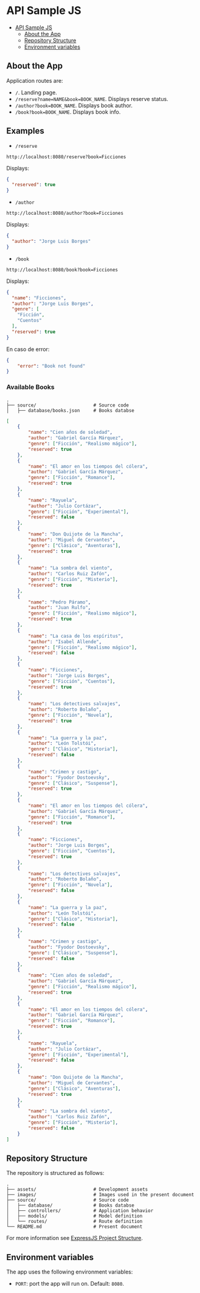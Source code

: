 # API Sample JS

- [API Sample JS](#api-sample-js)
  - [About the App](#about-the-app)
  - [Repository Structure](#repository-structure)
  - [Environment variables](#environment-variables)

## About the App

Application routes are:

- `/`. Landing page.
- `/reserve?name=NAME&book=BOOK_NAME`. Displays reserve status.
- `/author?book=BOOK_NAME`. Displays book author.
- `/book?book=BOOK_NAME`. Displays book info.

## Examples

- `/reserve`
```
http://localhost:8080/reserve?book=Ficciones
```

Displays: 
```json
{
  "reserved": true
}
```

- `/author`
```
http://localhost:8080/author?book=Ficciones
```

Displays: 
```json
{
  "author": "Jorge Luis Borges"
}
```

- `/book`
```
http://localhost:8080/book?book=Ficciones
```

Displays: 
```json
{
  "name": "Ficciones",
  "author": "Jorge Luis Borges",
  "genre": [
    "Ficción",
    "Cuentos"
  ],
  "reserved": true
}
```

En caso de error: 
```json
{
    "error": "Book not found"
}
```

### Available Books
```
.
├── source/                     # Source code
│   ├── database/books.json     # Books databse
```
```json
[
    {
        "name": "Cien años de soledad",
        "author": "Gabriel García Márquez",
        "genre": ["Ficción", "Realismo mágico"],
        "reserved": true
    },
    {
        "name": "El amor en los tiempos del cólera",
        "author": "Gabriel García Márquez",
        "genre": ["Ficción", "Romance"],
        "reserved": true
    },
    {
        "name": "Rayuela",
        "author": "Julio Cortázar",
        "genre": ["Ficción", "Experimental"],
        "reserved": false
    },
    {
        "name": "Don Quijote de la Mancha",
        "author": "Miguel de Cervantes",
        "genre": ["Clásico", "Aventuras"],
        "reserved": true
    },
    {
        "name": "La sombra del viento",
        "author": "Carlos Ruiz Zafón",
        "genre": ["Ficción", "Misterio"],
        "reserved": true
    },
    {
        "name": "Pedro Páramo",
        "author": "Juan Rulfo",
        "genre": ["Ficción", "Realismo mágico"],
        "reserved": true
    },
    {
        "name": "La casa de los espíritus",
        "author": "Isabel Allende",
        "genre": ["Ficción", "Realismo mágico"],
        "reserved": false
    },
    {
        "name": "Ficciones",
        "author": "Jorge Luis Borges",
        "genre": ["Ficción", "Cuentos"],
        "reserved": true
    },
    {
        "name": "Los detectives salvajes",
        "author": "Roberto Bolaño",
        "genre": ["Ficción", "Novela"],
        "reserved": true
    },
    {
        "name": "La guerra y la paz",
        "author": "León Tolstói",
        "genre": ["Clásico", "Historia"],
        "reserved": false
    },
    {
        "name": "Crimen y castigo",
        "author": "Fyodor Dostoevsky",
        "genre": ["Clásico", "Suspense"],
        "reserved": true
    },
    {
        "name": "El amor en los tiempos del cólera",
        "author": "Gabriel García Márquez",
        "genre": ["Ficción", "Romance"],
        "reserved": true
    },
    {
        "name": "Ficciones",
        "author": "Jorge Luis Borges",
        "genre": ["Ficción", "Cuentos"],
        "reserved": true
    },
    {
        "name": "Los detectives salvajes",
        "author": "Roberto Bolaño",
        "genre": ["Ficción", "Novela"],
        "reserved": false
    },
    {
        "name": "La guerra y la paz",
        "author": "León Tolstói",
        "genre": ["Clásico", "Historia"],
        "reserved": false
    },
    {
        "name": "Crimen y castigo",
        "author": "Fyodor Dostoevsky",
        "genre": ["Clásico", "Suspense"],
        "reserved": false
    },
    {
        "name": "Cien años de soledad",
        "author": "Gabriel García Márquez",
        "genre": ["Ficción", "Realismo mágico"],
        "reserved": true
    },
    {
        "name": "El amor en los tiempos del cólera",
        "author": "Gabriel García Márquez",
        "genre": ["Ficción", "Romance"],
        "reserved": true
    },
    {
        "name": "Rayuela",
        "author": "Julio Cortázar",
        "genre": ["Ficción", "Experimental"],
        "reserved": false
    },
    {
        "name": "Don Quijote de la Mancha",
        "author": "Miguel de Cervantes",
        "genre": ["Clásico", "Aventuras"],
        "reserved": true
    },
    {
        "name": "La sombra del viento",
        "author": "Carlos Ruiz Zafón",
        "genre": ["Ficción", "Misterio"],
        "reserved": false
    }
]
```


## Repository Structure

The repository is structured as follows:

```
.
├── assets/                     # Development assets
├── images/                     # Images used in the present document
├── source/                     # Source code
│   ├── database/               # Books databse    
│   ├── controllers/            # Application behavior    
│   ├── models/                 # Model definition 
│   └── routes/                 # Route definition
└── README.md                   # Present document
```

For more information see [ExpressJS Project Structure](https://dev.to/brianemilius/expressjs-project-structure-2ka4).

## Environment variables

The app uses the following environment variables:

- `PORT`: port the app will run on. Default: `8080`.
